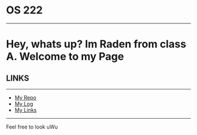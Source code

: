 # OS 222
---
Hey, whats up? Im Raden from class A. Welcome to my Page
===

## LINKS

---
* [My Repo](https://github.com/Radenscc23/os222)
* [My Log](https://github.com/Radenscc23/os222/blob/master/TXT/mylog.txt)
* [My Links](https://github.com/Radenscc23/os222/blob/master/links.md)
---


Feel free to look uWu 
 
